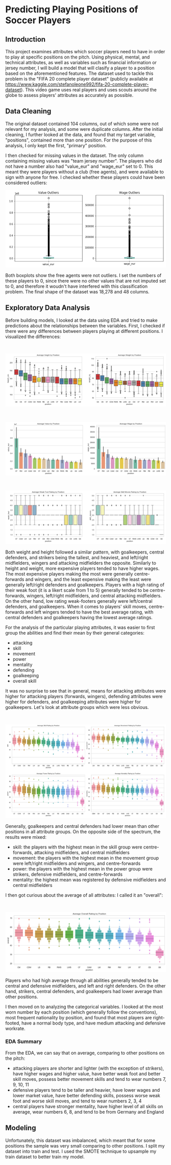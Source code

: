 # Predicting Playing Positions of Soccer Players

## Introduction

This project examines attributes which soccer players need to have in order to play at specific positions on the pitch. Using physical, mental, and technical attributes, as well as variables such as financial information or jersey number, I will build a model that will clasify a player to a position based on the aforementioned features. The dataset used to tackle this problem is the "FIFA 20 complete player dataset" (publicly available at https://www.kaggle.com/stefanoleone992/fifa-20-complete-player-dataset). This video game uses real players and uses scouts around the globe to assess players' attributes as accurately as possible.

## Data Cleaning

The original dataset contained 104 columns, out of which some were not relevant for my analysis, and some were duplicate columns. After the initial cleaning, I further looked at the data, and found that my target variable, "positions", contained more than one position. For the purpose of this analysis, I only kept the first, "primary" position.

I then checked for missing values in the dataset. The only column containing missing values was "team jersey number". The players who did not have a number also had "value_eur" and "wage_eur" set to 0. This meant they were players without a club (free agents), and were available to sign with anyone for free. I checked whether these players could have been considered outliers:

![outliers](https://github.com/lukasbarbuscak/Soccer-Classification/blob/master/images/outliers.PNG)

Both boxplots show the free agents were not outliers. I set the numbers of these players to 0, since there were no other values that are not imputed set to 0, and therefore it woudn't have interfered with this classification problem. The final shape of the dataset was 18,278 and 48 columns.

## Exploratory Data Analysis

Before building models, I looked at the data using EDA and tried to make predictions about the relationships between the variables. First, I checked if there were any differences between players playing at different positions. I visualized the differences:

<br>

![height_weight](https://github.com/lukasbarbuscak/Soccer-Classification/blob/master/images/height_weight.PNG)

<br>

![value_wage](https://github.com/lukasbarbuscak/Soccer-Classification/blob/master/images/value_wage.PNG)

<br>

![foot_skill](https://github.com/lukasbarbuscak/Soccer-Classification/blob/master/images/foot_skill.PNG)

Both weight and height followed a similar pattern, with goalkeepers, central defenders, and strikers being the tallest, and heaviest, and left/right midfielders, wingers and attacking midfielders the opposite. Similarly to height and weight, more expensive players tended to have higher wages. The most expensive players making the most were generally centre-forwards and wingers, and the least expensive making the least were generally left/right defenders and goalkeepers. Players with a high rating of their weak foot (it is a likert scale from 1 to 5) generally tended to be centre-forwards, wingers, left/right midfielders, and central attacking midfielders. On the other hand, low rating weak-footers generally were left/central defenders, and goalkeepers. When it comes to players' skill moves, centre-forwards and left wingers tended to have the best average rating, with central defenders and goalkeepers having the lowest average ratings.

For the analysis of the particular playing attributes, it was easier to first group the abilities and find their mean by their general categories:
- attacking
- skill
- movement
- power
- mentality
- defending
- goalkeeping
- overall skill

It was no surprise to see that in general, means for attacking attributes were higher for attacking players (forwards, wingers), defending attributes were higher for defenders, and goalkeeping attributes were higher for goalkeepers. Let's look at attribute groups which were less obvious.

<br>

![attributes](https://github.com/lukasbarbuscak/Soccer-Classification/blob/master/images/attributes.PNG)

Generally, goalkeepers and central defenders had lower mean than other positions in all attribute groups. On the opposite side of the spectrum, the results were mixed:
- skill: the players with the highest mean in the skill group were centre-forwards, attacking midfielders, and central midfielders
- movement: the players with the highest mean in the movement group were left/right midfielders and wingers, and centre-forwards
- power: the players with the highest mean in the power group were strikers, defensive midfielders, and centre-forwards
- mentality: the highest mean was registered by defensive midfielders and central midfielders

I then got curious about the average of all attributes: I called it an "overall":

<br>

![overalll](https://github.com/lukasbarbuscak/Soccer-Classification/blob/master/images/overalll.PNG)

Players who had high average through all abilities generally tended to be central and defensive midfielders, and left and right defenders. On the other hand, strikers, central defenders, and goalkeepers had lower average than other positions.

I then moved on to analyzing the categorical variables. I looked at the most worn number by each position (which generally follow the conventions), most frequent nationality by position, and found that most players are right-footed, have a normal body type, and have medium attacking and defensive workrate.

### EDA Summary

From the EDA, we can say that on average, comparing to other positions on the pitch:
- attacking players are shorter and lighter (with the exception of strikers), have higher wages and higher value, have better weak foot and better skill moves, possess better movement skills and tend to wear numbers 7, 9, 10, 11
- defensive players tend to be taller and heavier, have lower wages and lower market value, have better defending skills, possess worse weak foot and worse skill moves, and tend to wear numbers 2, 3, 4
- central players have stronger mentality, have higher level of all skills on average, wear numbers 6, 8, and tend to be from Germany and England

## Modeling

Unfortunately, this dataset was imbalanced, which meant that for some positions the sample was very small comparing to other positions. I split my dataset into train and test. I used the SMOTE technique to upsample my train dataset to better train my model. 





